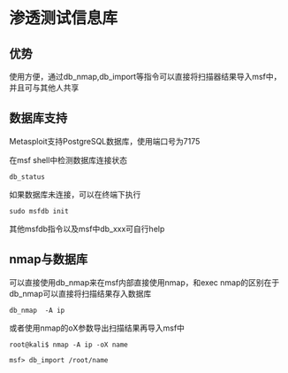 # 渗透测试信息库

## 优势

使用方便，通过db_nmap,db_import等指令可以直接将扫描器结果导入msf中，并且可与其他人共享

## 数据库支持

Metasploit支持PostgreSQL数据库，使用端口号为7175

在msf shell中检测数据库连接状态

```
db_status
```

如果数据库未连接，可以在终端下执行

```
sudo msfdb init
```

其他msfdb指令以及msf中db_xxx可自行help

## nmap与数据库

可以直接使用db_nmap来在msf内部直接使用nmap，和exec nmap的区别在于db_nmap可以直接将扫描结果存入数据库

```
db_nmap  -A ip 
```

或者使用nmap的oX参数导出扫描结果再导入msf中

```
root@kali$ nmap -A ip -oX name

msf> db_import /root/name
```



